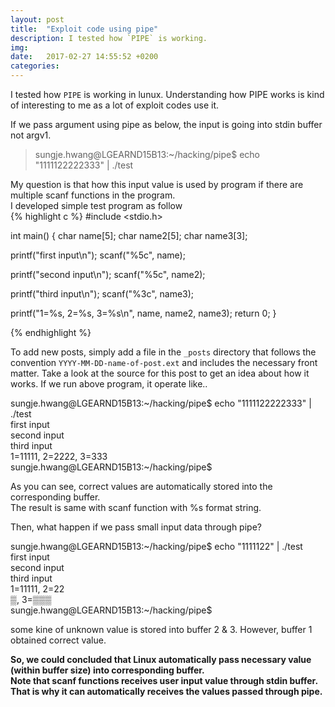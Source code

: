 ```yaml
---
layout: post
title:  "Exploit code using pipe"
description: I tested how `PIPE` is working.
img: 
date:   2017-02-27 14:55:52 +0200
categories: 
---
```

I tested how `PIPE` is working in lunux. Understanding how PIPE works is kind of interesting to me as a lot of exploit codes use it.  

If we pass argument using pipe as below, the input is going into stdin buffer not argv1.  
> sungje.hwang@LGEARND15B13:~/hacking/pipe$ echo "1111122222333" | ./test  

My question is that how this input value is used by program if there are multiple scanf functions in the program.  
I developed simple test program as follow  
{% highlight c %}
#include <stdio.h>

int main() {
 char name[5];
 char name2[5];
 char name3[3];
 
 printf("first input\n");
 scanf("%5c", name);
 
 printf("second input\n");
 scanf("%5c", name2);
 
 printf("third input\n");
 scanf("%3c", name3);
 
 printf("1=%s, 2=%s, 3=%s\n", name, name2, name3);
 return 0;
}

{% endhighlight %}

To add new posts, simply add a file in the `_posts` directory that follows the convention `YYYY-MM-DD-name-of-post.ext` and includes the necessary front matter. Take a look at the source for this post to get an idea about how it works.
If we run above program, it operate like..  

sungje.hwang@LGEARND15B13:~/hacking/pipe$ echo "1111122222333" | ./test  
first input  
second input  
third input  
1=11111, 2=2222, 3=333  
sungje.hwang@LGEARND15B13:~/hacking/pipe$

As you can see, correct values are automatically stored into the corresponding buffer.  
The result is same with scanf function with %s format string.  

Then, what happen if we pass small input data through pipe?  

sungje.hwang@LGEARND15B13:~/hacking/pipe$ echo "1111122" | ./test  
first input  
second input  
third input  
1=11111, 2=22  
▒, 3=▒▒▒  
sungje.hwang@LGEARND15B13:~/hacking/pipe$  

some kine of unknown value is stored into buffer 2 & 3. However, buffer 1 obtained correct value.

**So, we could concluded that Linux automatically pass necessary value (within buffer size) into corresponding buffer.**    
**Note that scanf functions receives user input value through stdin buffer. That is why it can automatically receives the values passed through pipe.**

